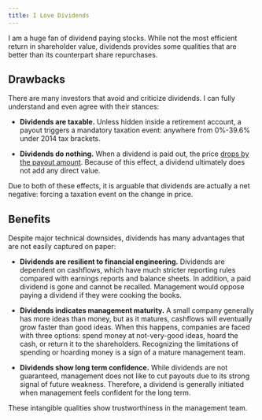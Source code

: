 ```yaml
---
title: I Love Dividends
---
```

I am a huge fan of dividend paying stocks.  While not the most efficient return
in shareholder value, dividends provides some qualities that are better than
its counterpart share repurchases.

## Drawbacks

There are many investors that avoid and criticize dividends.  I can fully
understand and even agree with their stances:

* **Dividends are taxable.**  Unless hidden inside a retirement account, a
  payout triggers a mandatory taxation event: anywhere from 0%-39.6% under
  2014 tax brackets.

* **Dividends do nothing.** When a dividend is paid out, the price
  [drops by the payout amount](http://en.wikipedia.org/wiki/Dividend#Effect_on_stock_price).
  Because of this effect, a dividend ultimately does not add any direct value.

Due to both of these effects, it is arguable that dividends are actually a net
negative: forcing a taxation event on the change in price.

## Benefits

Despite major technical downsides, dividends has many advantages that are not
easily captured on paper:

* **Dividends are resilient to financial engineering.**  Dividends are dependent
  on cashflows, which have much stricter reporting rules compared with earnings
  reports and balance sheets.  In addition, a paid dividend is gone and cannot
  be recalled.  Management would oppose paying a dividend if they were cooking
  the books.

* **Dividends indicates management maturity.**  A small company generally has
  more ideas than money, but as it matures, cashflows will eventually grow
  faster than good ideas.  When this happens, companies are faced with three
  options: spend money at not-very-good ideas, hoard the cash, or return it to
  the shareholders.  Recognizing the limitations of spending or hoarding money
  is a sign of a mature management team.

* **Dividends show long term confidence.**  While dividends are not guaranteed,
  management does not like to cut payouts due to its strong signal of future
  weakness.  Therefore, a dividend is generally initiated when management feels
  confident for the long term.

These intangible qualities show trustworthiness in the management team.
